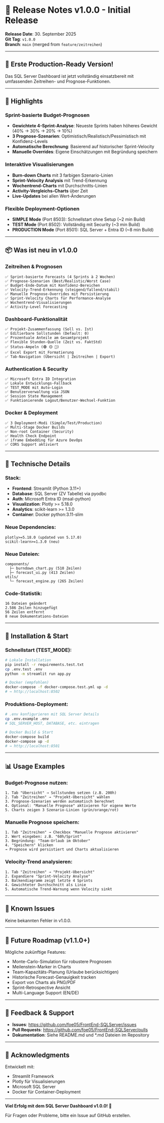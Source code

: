 # 🚀 Release Notes v1.0.0 - Initial Release

**Release Date**: 30. September 2025  
**Git Tag**: `v1.0.0`  
**Branch**: `main` (merged from `feature/zeitreihen`)

---

## 🎉 **Erste Production-Ready Version!**

Das SQL Server Dashboard ist jetzt vollständig einsatzbereit mit umfassenden Zeitreihen- und Prognose-Funktionen.

---

## 🌟 **Highlights**

### **Sprint-basierte Budget-Prognosen**
- **Gewichtete 4-Sprint-Analyse**: Neueste Sprints haben höheres Gewicht (40% → 30% → 20% → 10%)
- **3 Prognose-Szenarien**: Optimistisch/Realistisch/Pessimistisch mit Konfidenz-Levels
- **Automatische Berechnung**: Basierend auf historischer Sprint-Velocity
- **Manuelle Overrides**: Eigene Einschätzungen mit Begründung speichern

### **Interaktive Visualisierungen**
- **Burn-down Charts** mit 3 farbigen Szenario-Linien
- **Sprint-Velocity Analysis** mit Trend-Erkennung
- **Wochentrend-Charts** mit Durchschnitts-Linien
- **Activity-Vergleichs-Charts** über Zeit
- **Live-Updates** bei allen Wert-Änderungen

### **Flexible Deployment-Optionen**
- **SIMPLE Mode** (Port 8503): Schnellstart ohne Setup (~2 min Build)
- **TEST Mode** (Port 8502): Vollständig mit Security (~3 min Build)
- **PRODUCTION Mode** (Port 8501): SQL Server + Entra ID (~8 min Build)

---

## 📦 **Was ist neu in v1.0.0**

### **Zeitreihen & Prognosen**
```
✅ Sprint-basierte Forecasts (4 Sprints à 2 Wochen)
✅ Prognose-Szenarien (Best/Realistic/Worst Case)
✅ Budget-Ende-Datum mit Konfidenz-Bereichen
✅ Velocity-Trend-Erkennung (steigend/fallend/stabil)
✅ Manuelle Prognose-Overrides mit Persistierung
✅ Sprint-Velocity Charts für Performance-Analyse
✅ Wochentrend-Visualisierungen
✅ Activity-Level Forecasting
```

### **Dashboard-Funktionalität**
```
✅ Projekt-Zusammenfassung (Soll vs. Ist)
✅ Editierbare Sollstunden (Default: 0)
✅ Prozentuale Anteile am Gesamtprojekt
✅ Flexible Stunden-Quelle (Zeit vs. FaktStd)
✅ Status-Ampeln (🟢 🟡 🔴)
✅ Excel Export mit Formatierung
✅ Tab-Navigation (Übersicht | Zeitreihen | Export)
```

### **Authentication & Security**
```
✅ Microsoft Entra ID Integration
✅ Lokale Entwicklungs-Fallback
✅ TEST_MODE mit Auto-Login
✅ Benutzerverwaltung via JSON
✅ Session State Management
✅ Funktionierende Logout/Benutzer-Wechsel-Funktion
```

### **Docker & Deployment**
```
✅ 3 Deployment-Modi (Simple/Test/Production)
✅ Multi-Stage Docker Builds
✅ Non-root Container (Security)
✅ Health Check Endpoint
✅ iframe Embedding für Azure DevOps
✅ CORS Support aktiviert
```

---

## 🔧 **Technische Details**

### **Stack:**
- **Frontend**: Streamlit (Python 3.11+)
- **Database**: SQL Server (ZV Tabelle) via pyodbc
- **Auth**: Microsoft Entra ID (msal-python)
- **Visualization**: Plotly >= 5.18.0
- **Analytics**: scikit-learn >= 1.3.0
- **Container**: Docker python:3.11-slim

### **Neue Dependencies:**
```
plotly>=5.18.0 (updated von 5.17.0)
scikit-learn>=1.3.0 (neu)
```

### **Neue Dateien:**
```
components/
  ├─ burndown_chart.py (510 Zeilen)
  ├─ forecast_ui.py (413 Zeilen)
utils/
  └─ forecast_engine.py (265 Zeilen)
```

### **Code-Statistik:**
```
16 Dateien geändert
2.586 Zeilen hinzugefügt
56 Zeilen entfernt
8 neue Dokumentations-Dateien
```

---

## 🚀 **Installation & Start**

### **Schnellstart (TEST_MODE):**
```bash
# Lokale Installation
pip install -r requirements.test.txt
cp .env.test .env
python -m streamlit run app.py

# Docker (empfohlen)
docker-compose -f docker-compose.test.yml up -d
# → http://localhost:8502
```

### **Produktions-Deployment:**
```bash
# .env konfigurieren mit SQL Server Details
cp .env.example .env
# SQL_SERVER_HOST, DATABASE, etc. eintragen

# Docker Build & Start
docker-compose build
docker-compose up -d
# → http://localhost:8501
```

---

## 📊 **Usage Examples**

### **Budget-Prognose nutzen:**
```
1. Tab "Übersicht" → Sollstunden setzen (z.B. 200h)
2. Tab "Zeitreihen" → "Projekt-Übersicht" wählen
3. Prognose-Szenarien werden automatisch berechnet
4. Optional: "Manuelle Prognose" aktivieren für eigene Werte
5. Charts zeigen 3 Szenario-Linien (grün/orange/rot)
```

### **Manuelle Prognose speichern:**
```
1. Tab "Zeitreihen" → Checkbox "Manuelle Prognose aktivieren"
2. Wert eingeben: z.B. "60h/Sprint"
3. Begründung: "Team-Urlaub im Oktober"
4. "Speichern" klicken
→ Prognose wird persistiert und Charts aktualisieren
```

### **Velocity-Trend analysieren:**
```
1. Tab "Zeitreihen" → "Projekt-Übersicht"
2. Expandiere "Sprint-Velocity Analyse"
3. Balkendiagramm zeigt letzte 4 Sprints
4. Gewichteter Durchschnitt als Linie
5. Automatische Trend-Warnung wenn Velocity sinkt
```

---

## 🐛 **Known Issues**

Keine bekannten Fehler in v1.0.0.

---

## 🔮 **Future Roadmap (v1.1.0+)**

Mögliche zukünftige Features:
- Monte-Carlo-Simulation für robustere Prognosen
- Meilenstein-Marker in Charts
- Team-Kapazitäts-Planung (Urlaube berücksichtigen)
- Historische Forecast-Genauigkeit tracken
- Export von Charts als PNG/PDF
- Sprint-Retrospective Ansicht
- Multi-Language Support (EN/DE)

---

## 💬 **Feedback & Support**

- **Issues**: https://github.com/foe05/FrontEnd-SQLServer/issues
- **Pull Requests**: https://github.com/foe05/FrontEnd-SQLServer/pulls
- **Dokumentation**: Siehe README.md und *.md Dateien im Repository

---

## 🙏 **Acknowledgments**

Entwickelt mit:
- Streamlit Framework
- Plotly für Visualisierungen
- Microsoft SQL Server
- Docker für Container-Deployment

---

**Viel Erfolg mit dem SQL Server Dashboard v1.0.0! 🎉**

Für Fragen oder Probleme, bitte ein Issue auf GitHub erstellen.
